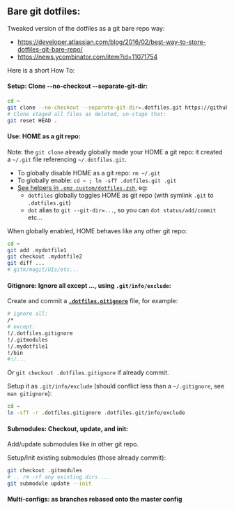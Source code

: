 
## Bare git dotfiles:

Tweaked version of the dotfiles as a git bare repo way:
* https://developer.atlassian.com/blog/2016/02/best-way-to-store-dotfiles-git-bare-repo/
* https://news.ycombinator.com/item?id=11071754

Here is a short How To:

#### Setup: Clone --no-checkout --separate-git-dir:

```bash
cd ~
git clone --no-checkout --separate-git-dir=.dotfiles.git https://github.com/Gravemind/dotfiles .
# Clone staged all files as deleted, un-stage that:
git reset HEAD .
```

#### Use: HOME as a git repo:

Note: the `git clone` already globally made your HOME a git repo: it created a
`~/.git` file referencing `~/.dotfiles.git`.

* To globally disable HOME as a git repo: `rm ~/.git`
* To globally enable: `cd ~ ; ln -sfT .dotfiles.git .git`
* [See helpers in `.omz.custom/dotfiles.zsh`](../.omz.custom/dotfiles.zsh), eg:
  * `dotfiles` globally toggles HOME as git repo (with symlink `.git` to `.dotfiles.git`)
  * `dot` alias to `git --git-dir=...`, so you can `dot status/add/commit` etc...

When globally enabled, HOME behaves like any other git repo:

```bash
cd ~
git add .mydotfile1
git checkout .mydotfile2
git diff ...
# gitk/magit/UIs/etc...
```


#### Gitignore: Ignore all except ..., using `.git/info/exclude`:

Create and commit a **[`.dotfiles.gitignore`](../.dotfiles.gitignore)** file, for example:
```bash
# ignore all:
/*
# except:
!/.dotfiles.gitignore
!/.gitmodules
!/.mydotfile1
!/bin
#!/...
```

Or `git checkout .dotfiles.gitignore` if already commit.

Setup it as `.git/info/exclude` (should conflict less than a `~/.gitignore`, see `man gitignore`):
```bash
cd ~
ln -sfT -r .dotfiles.gitignore .dotfiles.git/info/exclude
```

#### Submodules: Checkout, update, and init:

Add/update submodules like in other git repo.

Setup/Init existing submodules (those already commit):
```sh
git checkout .gitmodules
# .. rm -rf any existing dirs ...
git submodule update --init
```

#### Multi-configs: as branches rebased onto the master config
